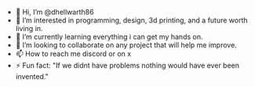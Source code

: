 - 👋 Hi, I’m @dhellwarth86
- 👀 I’m interested in programming, design, 3d printing, and a future worth living in.
- 🌱 I’m currently learning everything i can get my hands on.
- 💞️ I’m looking to collaborate on any project that will help me improve.
- 📫 How to reach me discord or on x
- ⚡ Fun fact: "If we didnt have problems nothing would have ever been invented."

<!---
dhellwarth86/dhellwarth86 is a ✨ special ✨ repository because its `README.md` (this file) appears on your GitHub profile.
You can click the Preview link to take a look at your changes.
--->
